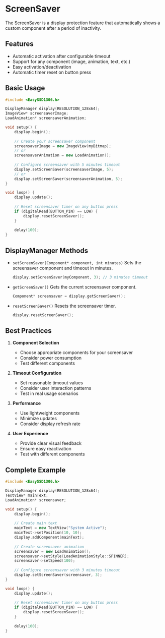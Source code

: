 # ScreenSaver

The ScreenSaver is a display protection feature that automatically shows a custom component after a period of inactivity.

## Features

- Automatic activation after configurable timeout
- Support for any component (image, animation, text, etc.)
- Easy activation/deactivation
- Automatic timer reset on button press

## Basic Usage

```cpp
#include <EasySSD1306.h>

DisplayManager display(RESOLUTION_128x64);
ImageView* screensaverImage;
LoadAnimation* screensaverAnimation;

void setup() {
    display.begin();
    
    // Create your screensaver component
    screensaverImage = new ImageView(myBitmap);
    // or
    screensaverAnimation = new LoadAnimation();
    
    // Configure screensaver with 5 minutes timeout
    display.setScreenSaver(screensaverImage, 5);
    // or
    display.setScreenSaver(screensaverAnimation, 5);
}

void loop() {
    display.update();
    
    // Reset screensaver timer on any button press
    if (digitalRead(BUTTON_PIN) == LOW) {
        display.resetScreenSaver();
    }
    
    delay(100);
}
```

## DisplayManager Methods

- `setScreenSaver(Component* component, int minutes)`
  Sets the screensaver component and timeout in minutes.
  ```cpp
  display.setScreenSaver(myComponent, 3); // 3 minutes timeout
  ```

- `getScreenSaver()`
  Gets the current screensaver component.
  ```cpp
  Component* screensaver = display.getScreenSaver();
  ```

- `resetScreenSaver()`
  Resets the screensaver timer.
  ```cpp
  display.resetScreenSaver();
  ```

## Best Practices

1. **Component Selection**
   - Choose appropriate components for your screensaver
   - Consider power consumption
   - Test different components

2. **Timeout Configuration**
   - Set reasonable timeout values
   - Consider user interaction patterns
   - Test in real usage scenarios

3. **Performance**
   - Use lightweight components
   - Minimize updates
   - Consider display refresh rate

4. **User Experience**
   - Provide clear visual feedback
   - Ensure easy reactivation
   - Test with different components

## Complete Example

```cpp
#include <EasySSD1306.h>

DisplayManager display(RESOLUTION_128x64);
TextView* mainText;
LoadAnimation* screensaver;

void setup() {
    display.begin();
    
    // Create main text
    mainText = new TextView("System Active");
    mainText->setPosition(10, 10);
    display.addComponent(mainText);
    
    // Create screensaver animation
    screensaver = new LoadAnimation();
    screensaver->setStyle(LoadAnimationStyle::SPINNER);
    screensaver->setSpeed(100);
    
    // Configure screensaver with 3 minutes timeout
    display.setScreenSaver(screensaver, 3);
}

void loop() {
    display.update();
    
    // Reset screensaver timer on any button press
    if (digitalRead(BUTTON_PIN) == LOW) {
        display.resetScreenSaver();
    }
    
    delay(100);
}
``` 